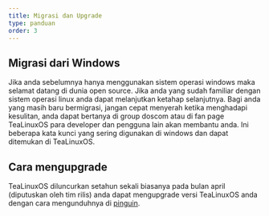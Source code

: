 ```yaml
---
title: Migrasi dan Upgrade
type: panduan
order: 3
---
```


## Migrasi dari Windows

Jika anda sebelumnya hanya menggunakan sistem operasi windows maka selamat datang di dunia open source. Jika anda yang sudah familiar dengan sistem operasi linux anda dapat melanjutkan ketahap selanjutnya. Bagi anda yang masih baru bermigrasi, jangan cepat menyerah ketika menghadapi kesulitan, anda dapat bertanya di group doscom atau di fan page TeaLinuxOS para developer dan pengguna lain akan membantu anda. Ini beberapa kata kunci yang sering digunakan di windows dan dapat ditemukan di TeaLinuxOS.


## Cara mengupgrade

TeaLinuxOS diluncurkan setahun sekali biasanya pada bulan april (diputuskan oleh tim rilis) anda dapat mengupgrade versi TeaLinuxOS anda dengan cara mengunduhnya di [pinguin](http://pinguin.dinus.ac.id/iso/tealinuxos/). 
